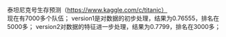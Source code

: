泰坦尼克号生存预测（https://www.kaggle.com/c/titanic）<br>
现在有7000多个队伍；
version1是对数据的初步处理，结果为0.76555，排名在5000多；
version2对数据的特征进一步处理，结果为0.7799，排名在3000多；

